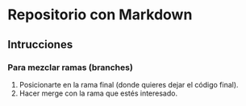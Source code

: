 # Repositorio con Markdown

## Intrucciones

### Para mezclar ramas (branches)

1. Posicionarte en la rama final (donde quieres dejar el código final).
2. Hacer merge con la rama que estés interesado.